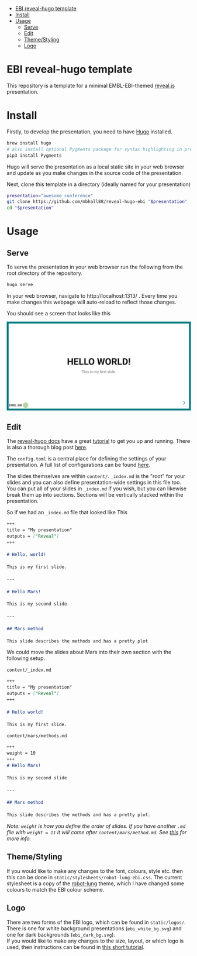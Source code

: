 <!-- START doctoc generated TOC please keep comment here to allow auto update -->
<!-- DON'T EDIT THIS SECTION, INSTEAD RE-RUN doctoc TO UPDATE -->

- [EBI reveal-hugo template](#ebi-reveal-hugo-template)
- [Install](#install)
- [Usage](#usage)
  - [Serve](#serve)
  - [Edit](#edit)
  - [Theme/Styling](#themestyling)
  - [Logo](#logo)

<!-- END doctoc generated TOC please keep comment here to allow auto update -->

# EBI reveal-hugo template

This repository is a template for a minimal EMBL-EBI-themed [reveal.js][revealjs] presentation.  

# Install

Firstly, to develop the presentation, you need to have [Hugo][hugo] installed.

```sh
brew install hugo
# also install optional Pygments package for syntax highlighting in presentation
pip3 install Pygments
```

Hugo will serve the presentation as a local static site in your web browser and update as
you make changes in the source code of the presentation.

Next, clone this template in a directory (ideally named for your presentation)

```sh
presentation="awesome_conference"
git clone https://github.com/mbhall88/reveal-hugo-ebi "$presentation"
cd "$presentation"
```

# Usage

## Serve

To serve the presentation in your web browser run the following from the root directory
of the repository.

```sh
hugo serve
```

In your web browser, navigate to http://localhost:1313/ . Every time you make changes
this webpage will auto-reload to reflect those changes.

You should see a screen that looks like this

![Template screenshot](static/images/screenshot.png?raw=true)


## Edit

The [reveal-hugo docs][reveal-hugo] have a great [tutorial][reveal-hugo-tut] to get you
up and running. There is also a thorough blog post [here][forestry-blog].

The `config.toml` is a central place for defining the settings of your presentation.
A full list of configurations can be found [here][config].

The slides themselves are within `content/`. `_index.md` is the "root" for your slides
and you can also define presentation-wide settings in this file too. You can put all of
your slides in `_index.md` if you wish, but you can likewise break them up into sections.
Sections will be vertically stacked within the presentation.

So if we had an `_index.md` file that looked like This

```md
+++
title = "My presentation"
outputs = ["Reveal"]
+++

# Hello, world!

This is my first slide.

---

# Hello Mars!

This is my second slide

---

## Mars method

This slide describes the methods and has a pretty plot
```

We could move the slides about Mars into their own section with the following setup.

`content/_index.md`
```md
+++
title = "My presentation"
outputs = ["Reveal"]
+++

# Hello world!

This is my first slide.
```

`content/mars/methods.md`
```md
+++
weight = 10
+++
# Hello Mars!

This is my second slide

---

## Mars method

This slide describes the methods and has a pretty plot.

```

*Note: `weight` is how you define the order of slides. If you have another `.md` file
with `weight = 11` it will come after `content/mars/method.md`. See [this][weight] for more info.*


## Theme/Styling

If you would like to make any changes to the font, colours, style etc. then this can be
done in `static/stylesheets/robot-lung-ebi.css`. The current stylesheet is a copy of
the [robot-lung][robot-lung] theme, which I have changed some colours to match the EBI
colour scheme.

## Logo

There are two forms of the EBI logo, which can be found in `static/logos/`. There is one
for white background presentations (`ebi_white_bg.svg`) and one for dark backgrounds
(`ebi_dark_bg.svg`).  
If you would like to make any changes to the size, layout, or which logo is used, then
instructions can be found in [this short tutorial][reveal-hugo-logo].






[revealjs]: https://revealjs.com/
[hugo]: https://gohugo.io/
[reveal-hugo-tut]: https://github.com/dzello/reveal-hugo#tutorial
[reveal-hugo]: https://github.com/dzello/reveal-hugo
[forestry-blog]: https://forestry.io/blog/harness-the-power-of-static-to-create-presentations/
[config]: https://github.com/dzello/reveal-hugo#configuration
[weight]: https://forestry.io/blog/harness-the-power-of-static-to-create-presentations/#additional-markdown-files
[robot-lung]: https://revealjs-themes.dzello.com/robot-lung.html#/
[reveal-hugo-logo]: https://reveal-hugo.dzello.com/logo-example/#/
